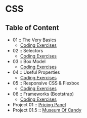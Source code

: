 # CSS
## Table of Content
- 01 :: The Very Basics
    - [Coding Exercises](https://github.com/mgpinho88/fullstack/tree/main/02-CSS/01-Basics/CodingExercises)
- 02 :: Selectors
    - [Coding Exercises](https://github.com/mgpinho88/fullstack/tree/main/02-CSS/02-Selectors/CodingExercises)
- 03 :: Box Model
    - [Coding Exercises]()
- 04 :: Useful Properties
    - [Coding Exercises]()
- 05 :: Responsive CSS & Flexbox
    - [Coding Exercises]()
- 06 :: Frameworks (Bootstrap)
    - [Coding Exercises]()
- Project 01   :: [Pricing Panel](https://github.com/mgpinho88/fullstack/tree/main/02-CSS/Project01-PricingPanel)
- Project 01.5 :: [Museum Of Candy](https://github.com/mgpinho88/fullstack/tree/main/02-CSS/Project01.5-MuseumOfCandy)
